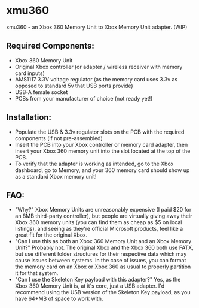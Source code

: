 # xmu360
xmu360 - an Xbox 360 Memory Unit to Xbox Memory Unit adapter. (WIP)

## Required Components:
- Xbox 360 Memory Unit
- Original Xbox controller (or adapter / wireless receiver with memory card inputs)
- AMS1117 3.3V voltage regulator (as the memory card uses 3.3v as opposed to standard 5v that USB ports provide)
- USB-A female socket
- PCBs from your manufacturer of choice (not ready yet!)

## Installation:
- Populate the USB & 3.3v regulator slots on the PCB with the required components (if not pre-assembled)
- Insert the PCB into your Xbox controller or memory card adapter, then insert your Xbox 360 memory unit into the slot located at the top of the PCB.
- To verify that the adapter is working as intended, go to the Xbox dashboard, go to Memory, and your 360 memory card should show up as a standard Xbox memory unit!

## FAQ:
- "Why?"
Xbox Memory Units are unreasonably expensive (I paid $20 for an 8MB third-party controller), but people are virtually giving away their Xbox 360 memory units (you can find them as cheap as $5 on local listings), and seeing as they're official Microsoft products, feel like a great fit for the original Xbox.
- "Can I use this as both an Xbox 360 Memory Unit and an Xbox Memory Unit?"
Probably not. The original Xbox and the Xbox 360 both use FATX, but use different folder structures for their respective data which may cause issues between systems. In the case of issues, you can format the memory card on an Xbox or Xbox 360 as usual to properly partition it for that system.
- "Can I use the Skeleton Key payload with this adapter?"
Yes, as the Xbox 360 Memory Unit is, at it's core, just a USB adapter. I'd recommend using the USB version of the Skeleton Key payload, as you have 64+MB of space to work with. 
